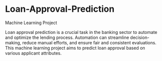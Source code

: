 # Loan-Approval-Prediction
Machine Learning Project

Loan approval prediction is a crucial task in the banking sector to automate and optimize the lending process. Automation can streamline decision-making, reduce manual efforts, and ensure fair and consistent evaluations. This machine learning project aims to predict loan approval based on various applicant attributes.

